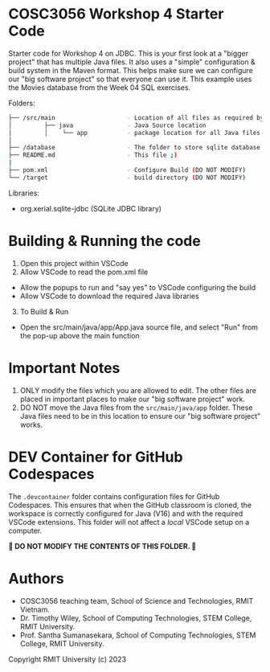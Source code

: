 #  COSC3056 Workshop 4 Starter Code
Starter code for Workshop 4 on JDBC. This is your first look at a "bigger project" that has multiple Java files. It also uses a "simple" configuration & build system in the Maven format. This helps make sure we can configure our "big software project" so that everyone can use it.
This example uses the Movies database from the Week 04 SQL exercises.

Folders:
```bash
├── /src/main                    - Location of all files as required by build configuration
│         ├── java               - Java Source location
│         │    └── app           - package location for all Java files
│ 
├── /database                    - The folder to store sqlite database files (*.db files)
├── README.md                    - This file ;)
|
├── pom.xml                      - Configure Build (DO NOT MODIFY)
└── /target                      - build directory (DO NOT MODIFY)
```

Libraries:
* org.xerial.sqlite-jdbc (SQLite JDBC library)

# Building & Running the code
1. Open this project within VSCode
2. Allow VSCode to read the pom.xml file
 - Allow the popups to run and "say yes" to VSCode configuring the build
 - Allow VSCode to download the required Java libraries
3. To Build & Run
 - Open the src/main/java/app/App.java source file, and select "Run" from the pop-up above the main function

# Important Notes
1. ONLY modify the files which you are allowed to edit. The other files are placed in important places to make our "big software project" work.
2. DO NOT move the Java files from the ```src/main/java/app``` folder. These Java files need to be in this location to ensure our "big software project" works.

# DEV Container for GitHub Codespaces
The ```.devcontainer``` folder contains configuration files for GitHub Codespaces.
This ensures that when the GitHub classroom is cloned, the workspace is correctly configured for Java (V16) and with the required VSCode extensions.
This folder will not affect a *local* VSCode setup on a computer.

**🚨 DO NOT MODIFY THE CONTENTS OF THIS FOLDER. 🚨**

# Authors
* COSC3056 teaching team, School of Science and Technologies, RMIT Vietnam.
* Dr. Timothy Wiley, School of Computing Technologies, STEM College, RMIT University.
* Prof. Santha Sumanasekara, School of Computing Technologies, STEM College, RMIT University.

Copyright RMIT University (c) 2023
